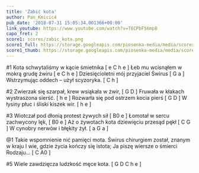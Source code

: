 ```yaml
---
title: 'Zabić kota'
author: Pan_Kmicic4
pub_date: '2018-07-31 15:05:34.001366+00:00'
link_youtube: https://www.youtube.com/watch?v=T6CPbF56mp8
capo_fret: 2
score1: scores/zabic_kota.png
score1_full: https://storage.googleapis.com/piosenka-media/media/scores/zabic_kota.png
score1_thumb: https://storage.googleapis.com/piosenka-media/media/scores/zabic_kota.png.180x0_q85_upscale.png
---
```


#1
Kota schwytaliśmy w kącie śmietnika [ e C h e ]
Łeb mu wcisnąłem w mokrą grudę żwiru [ e C h e ]
Dziesięcioletni mój przyjaciel Świrus [ G a ]
Wstrzymując oddech – użył scyzoryka. [ C h ]

#2
Zwierzak się szarpał, krew wsiąkała w żwir, [ G D ]
Fruwała w kłakach wystraszona sierść. [ h e ]
Rozwarła się pod ostrzem kocia pierś [ G D ]
W łysiny płuc i śliski kiszek wir. [ h e ]
 
#3
Wiotczał pod dłonią protest żywych sił [ B0 e ]
Łomotał w sercu zachwycony lęk, [ B0 e ]
Aż o żywotach kota dziewięciu przesąd pękł [ C G ]
W cynobry nerwów i błękity żył. [ a G a ]

@1
Takie wspomnienie nić pamięci mota.
Świrus chirurgiem został, znanym w kraju
I wie, gdzie życia kończy się istota;
Ja piszę wiersze o śmierci Rodzaju… [ C A0 ]

#5
Wiele zawdzięcza ludzkość męce kota. [ G D C h e ]